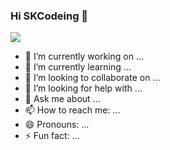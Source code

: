 ### Hi SKCodeing 👋

<img align="center" src="https://github-readme-stats.vercel.app/api?username=HackRoy&show_icons=true&icon_color=0366d6&text_color=24292e&bg_color=ffffff&hide_title=true" />



- 🔭 I’m currently working on ...
- 🌱 I’m currently learning ...
- 👯 I’m looking to collaborate on ...
- 🤔 I’m looking for help with ...
- 💬 Ask me about ...
- 📫 How to reach me: ...
- 😄 Pronouns: ...
- ⚡ Fun fact: ...
 


